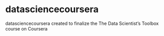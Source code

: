 # datasciencecoursera
datasciencecoursera created to finalize the The Data Scientist’s Toolbox course on Coursera
